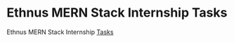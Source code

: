 # Ethnus MERN Stack Internship Tasks

Ethnus MERN Stack Internship [Tasks](https://aayushshres.github.io/MERN-Stack-Ethnus-Internship/)
